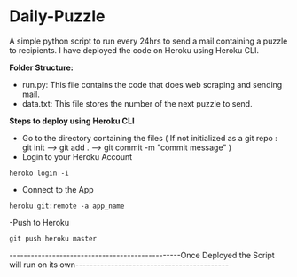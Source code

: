 # Daily-Puzzle
A simple python script to run every 24hrs to send a mail containing a puzzle to recipients.
I have deployed the code on Heroku using Heroku CLI.


**Folder Structure:**
- run.py: This file contains the code that does web scraping and sending mail.
- data.txt: This file stores the number of the next puzzle to send.

**Steps to deploy using Heroku CLI**
- Go to the directory containing the files ( If not initialized as a git repo : git init --> git add . --> git commit -m "commit message" )
- Login to your Heroku Account
```
heroko login -i
```
- Connect to the App
```
heroku git:remote -a app_name
```
-Push to Heroku 
```
git push heroku master
```
------------------------------------------------Once Deployed the Script will run on its own-------------------------------------------
